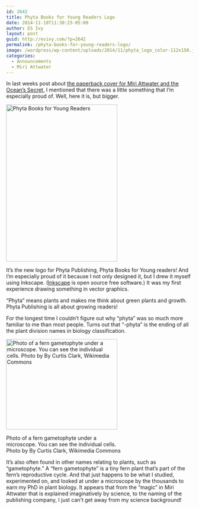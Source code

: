 ```yaml
---
id: 2642
title: Phyta Books for Young Readers Logo
date: 2014-11-18T11:30:23-05:00
author: ES Ivy
layout: post
guid: http://esivy.com/?p=2642
permalink: /phyta-books-for-young-readers-logo/
image: /wordpress/wp-content/uploads/2014/11/phyta_logo_color-112x150.jpg
categories:
  - Announcements
  - Miri Attwater
---
```

In last weeks post about [the paperback cover for Miri Attwater and the Ocean&#8217;s Secret,](http://esivy.com/?p=2637) I mentioned that there was a little something that I&#8217;m especially proud of. Well, here it is, but bigger.<!--more-->

<img class="aligncenter size-full wp-image-2645" src="http://esivy.com/wordpress/wp-content/uploads/2014/11/phyta_logo_color-300x424.jpg" alt="Phyta Books for Young Readers" width="300" height="424" srcset="https://esivy.com/wordpress/wp-content/uploads/2014/11/phyta_logo_color-300x424.jpg 300w, https://esivy.com/wordpress/wp-content/uploads/2014/11/phyta_logo_color-300x424-212x300.jpg 212w" sizes="(max-width: 300px) 100vw, 300px" /> 

It&#8217;s the new logo for Phyta Publishing, Phyta Books for Young readers! And I&#8217;m especially proud of it because I not only designed it, but I drew it myself using Inkscape. (<a href="http://en.wikipedia.org/wiki/Inkscape" target="_blank">Inkscape</a> is open source free software.) It was my first experience drawing something in vector graphics.

&#8220;Phyta&#8221; means plants and makes me think about green plants and growth. Phyta Publishing is all about growing readers!

For the longest time I couldn&#8217;t figure out why &#8220;phyta&#8221; was so much more familiar to me than most people. Turns out that &#8220;-phyta&#8221; is the ending of all the plant division names in biology classification.

<div id="attachment_2648" style="width: 310px" class="wp-caption alignleft">
  <a href="http://esivy.com/wordpress/wp-content/uploads/2014/11/fern-gametophyte-Wiki-commons-500x408.jpg"><img aria-describedby="caption-attachment-2648" class="wp-image-2648 size-medium" src="http://esivy.com/wordpress/wp-content/uploads/2014/11/fern-gametophyte-Wiki-commons-500x408-300x244.jpg" alt="Photo of a fern gametophyte under a microscope. You can see the individual cells. Photo by  By Curtis Clark, Wikimedia Commons" width="300" height="244" srcset="https://esivy.com/wordpress/wp-content/uploads/2014/11/fern-gametophyte-Wiki-commons-500x408-300x244.jpg 300w, https://esivy.com/wordpress/wp-content/uploads/2014/11/fern-gametophyte-Wiki-commons-500x408.jpg 500w" sizes="(max-width: 300px) 100vw, 300px" /></a>
  
  <p id="caption-attachment-2648" class="wp-caption-text">
    Photo of a fern gametophyte under a microscope. You can see the individual cells. Photo by By Curtis Clark, Wikimedia Commons
  </p>
</div>

It&#8217;s also often found in other names relating to plants, such as &#8220;gametophyte.&#8221; A &#8220;fern gametophyte&#8221; is a tiny fern plant that&#8217;s part of the fern&#8217;s reproductive cycle. And that just happens to be what I studied, experimented on, and looked at under a microscope by the thousands to earn my PhD in plant biology. It appears that from the &#8220;magic&#8221; in Miri Attwater that is explained imaginatively by science, to the naming of the publishing company, I just can&#8217;t get away from my science background!

&nbsp;
